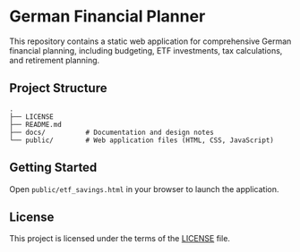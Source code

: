 # German Financial Planner

This repository contains a static web application for comprehensive German financial planning, including budgeting, ETF investments, tax calculations, and retirement planning.

## Project Structure

```
.
├── LICENSE
├── README.md
├── docs/          # Documentation and design notes
└── public/        # Web application files (HTML, CSS, JavaScript)
```

## Getting Started

Open `public/etf_savings.html` in your browser to launch the application.

## License

This project is licensed under the terms of the [LICENSE](LICENSE) file.
